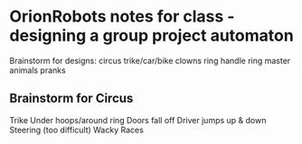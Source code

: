 OrionRobots notes for class - designing a group project automaton
==================================================================

Brainstorm for designs:
circus
trike/car/bike
clowns
ring
handle
ring master
animals
pranks

Brainstorm for Circus
---------------------

Trike
Under hoops/around ring
Doors fall off
Driver jumps up & down
Steering (too difficult)
Wacky Races
